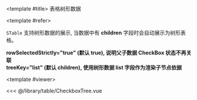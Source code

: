 <CodeRunner>
  
<template #title>
表格树形数据
</template>
  
<template #refer>

<div>

`STable` 支持树形数据的展示, 当数据中有 **children** 字段时会自动展示为树形表格。

</div>

<div style="margin-top: 3px;">

**rowSelectedStrictly="true" (默认 true), 说明父子数据 CheckBox 状态不再关联**  
**treeKey="list" (默认 children), 使用树形数据 list 字段作为渲染子节点依据**

</div>

</template>
  
<template #viewer>
  <Viewer />
</template>
  
<<< @/library/table/CheckboxTree.vue
  
</CodeRunner>

<script setup lang="ts">
import Viewer from '@/library/table/CheckboxTree.vue'
</script>

